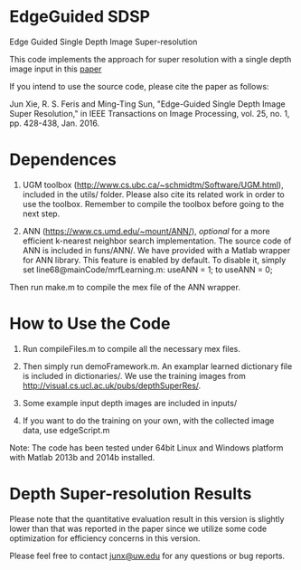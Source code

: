 EdgeGuided SDSP
=======================
Edge Guided Single Depth Image Super-resolution

This code implements the approach for super resolution with a single depth image input in this [paper](http://www.clairexie.org/resources/TIP16.pdf)

If you intend to use the source code, please cite the paper as follows:

Jun Xie, R. S. Feris and Ming-Ting Sun, "Edge-Guided Single Depth Image Super Resolution," in IEEE Transactions on Image Processing, vol. 25, no. 1, pp. 428-438, Jan. 2016.

Dependences
=======================
1. UGM toolbox (http://www.cs.ubc.ca/~schmidtm/Software/UGM.html), included in the utils/ folder. Please also cite its related work in order to use the toolbox. Remember to compile the toolbox before going to the next step. 


2. ANN (https://www.cs.umd.edu/~mount/ANN/), *optional* for a more efficient k-nearest neighbor search implementation. 
The source code of ANN is included in funs/ANN/. We have provided with a Matlab wrapper for ANN library. 
This feature is enabled by default. To disable it, simply set line68@mainCode/mrfLearning.m: 
	useANN = 1;
to
	useANN = 0;

Then run make.m to compile the mex file of the ANN wrapper. 


How to Use the Code
=======================
1. Run compileFiles.m to compile all the necessary mex files.

2. Then simply run demoFramework.m. An examplar learned dictionary file is included in dictionaries/. We use the training images from http://visual.cs.ucl.ac.uk/pubs/depthSuperRes/. 

3. Some example input depth images are included in inputs/

4. If you want to do the training on your own, with the collected image data, use edgeScript.m

Note: The code has been tested under 64bit Linux and Windows platform with Matlab 2013b and 2014b installed. 


Depth Super-resolution Results
=======================
Please note that the quantitative evaluation result in this version is slightly lower than that was reported in the paper since we utilize some code optimization for efficiency concerns in this version. 

Please feel free to contact junx@uw.edu for any questions or bug reports.

